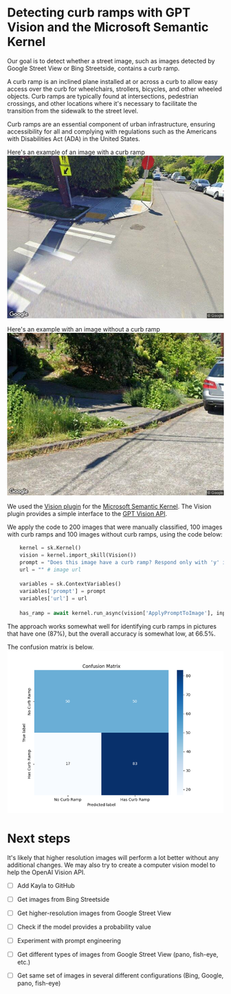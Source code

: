 # Detecting curb ramps with GPT Vision and the Microsoft Semantic Kernel

Our goal is to detect whether a street image, such as images detected by Google Street View or Bing Streetside, contains a curb ramp.

A curb ramp is an inclined plane installed at or across a curb to allow easy access over the curb for wheelchairs, strollers, bicycles, and other wheeled objects. Curb ramps are typically found at intersections, pedestrian crossings, and other locations where it's necessary to facilitate the transition from the sidewalk to the street level.

Curb ramps are an essential component of urban infrastructure, ensuring accessibility for all and complying with regulations such as the Americans with Disabilities Act (ADA) in the United States.

Here's an example of an image with a curb ramp
![Curb ramp](curb_ramp/92413385_CURB_CurbRamp.jpeg)

Here's an example with an image without a curb ramp
![No curb ramp](no_curb_ramp/92364015_CURB_NoCurbRamp.jpeg )

We used the [Vision plugin](https://github.com/lucas-a-meyer/sk-vision-py) for the [Microsoft Semantic Kernel](https://github.com/microsoft/semantic-kernel/). The Vision plugin provides a simple interface to the [GPT Vision API](https://platform.openai.com/docs/guides/vision).

We apply the code to 200 images that were manually classified, 100 images with curb ramps and 100 images without curb ramps, using the code below:

```python
    kernel = sk.Kernel()
    vision = kernel.import_skill(Vision())
    prompt = "Does this image have a curb ramp? Respond only with 'y' if it does or 'n' if it does not.\n"
    url = "" # image url

    variables = sk.ContextVariables()
    variables['prompt'] = prompt
    variables['url'] = url        

    has_ramp = await kernel.run_async(vision['ApplyPromptToImage'], input_vars=variables)
```

The approach works somewhat well for identifying curb ramps in pictures that have one (87%), but the overall accuracy is somewhat low, at 66.5%.

The confusion matrix is below.
![Confusion Matrix](ConfusionMatrix.png)

# Next steps

It's likely that higher resolution images will perform a lot better without any additional changes. We may also try to create a computer vision model to help the OpenAI Vision API.

- [ ] Add Kayla to GitHub
- [ ] Get images from Bing Streetside
- [ ] Get higher-resolution images from Google Street View
- [ ] Check if the model provides a probability value
- [ ] Experiment with prompt engineering
- [ ] Get different types of images from Google Street View (pano, fish-eye, etc.)
- [ ] Get same set of images in several different configurations (Bing, Google, pano, fish-eye) 


